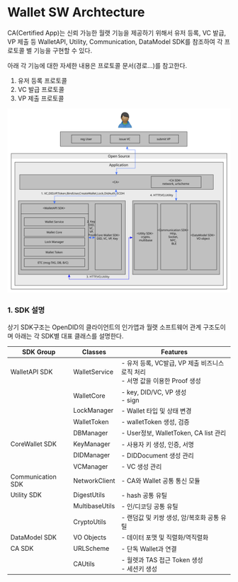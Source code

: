 <!-- Individual documents may be merged in the future, so the table of contents is not used. -->

# Wallet SW Archtecture
CA(Certified App)는 신뢰 가능한 월랫 기능을 제공하기 위해서 유저 등록, VC 발급, VP 제출 등 WalletAPI, Utility, Communication, DataModel SDK를 참조하여 각 프로토콜 별 기능을 구현할 수 있다.

아래 각 기능에 대한 자세한 내용은 프로토콜 문서(경로…)를 참고한다.

1. 유저 등록 프로토콜
2. VC 발급 프로토콜
3. VP 제출 프로토콜

![wallet_sw_archetecture](./images/wallet_sw_architecture.svg)

### 1. SDK 설명
상기 SDK구조는 OpenDID의 클라이언트의 인가앱과 월랫 소프트웨어 관계 구조도이며 아래는 각 SDK별 대표 클래스를 설명한다.


| SDK Group          | Classes          | Features                                                       |
|---------------------|------------------|----------------------------------------------------------------|
| WalletAPI SDK       | WalletService     | - 유저 등록, VC발급, VP 제출 비즈니스 로직 처리<br>- 서명 값을 이용한 Proof 생성 |
|                     | WalletCore        | - key, DID/VC, VP 생성<br>- sign                             |
|                     | LockManager       | - Wallet 타입 및 상태 변경                                   |
|                     | WalletToken       | - walletToken 생성, 검증                                      |
|                     | DBManager         | - User정보, WalletToken, CA list 관리                        |
| CoreWallet SDK      | KeyManager        | - 사용자 키 생성, 인증, 서명                                  |
|                     | DIDManager        | - DIDDocument 생성 관리                                       |
|                     | VCManager         | - VC 생성 관리                                               |
| Communication SDK   | NetworkClient     | - CA와 Wallet 공통 통신 모듈                                  |
| Utility SDK         | DigestUtils       | - hash 공통 유틸                                             |
|                     | MultibaseUtils    | - 인/디코딩 공통 유틸                                        |
|                     | CryptoUtils       | - 랜덤값 및 키쌍 생성, 암/복호화 공통 유틸                  |
| DataModel SDK       | VO Objects        | - 데이터 포맷 및 직렬화/역직렬화                              |
| CA SDK              | URLScheme         | - 단독 Wallet과 연결                                          |
|                     | CAUtils           | - 월렛과 TAS 접근 Token 생성<br>- 세션키 생성               |

<br>
